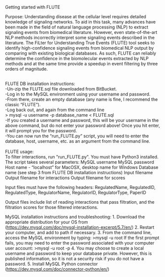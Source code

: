 Getting started with FLUTE <br>

Purpose: Understanding disease at the cellular level requires detailed knowledge of signaling networks. To aid in this task, many advances have been made in the field of natural language processing (NLP) to extract signaling events from biomedical literature. However, even state-of-the-art NLP methods incorrectly interpret some signaling events described in the literature. The FiLter for Understanding True Events (FLUTE) tool seeks to identify high-confidence signaling events from biomedical NLP output by comparing with existing biological databases. As such, FLUTE can reliably determine the confidence in the biomolecular events extracted by NLP methods and at the same time provide a speedup in event filtering by three orders of magnitude. <br>

<br>  
FLUTE DB installation instructions:<br>
    -Un-zip the FLUTE.sql file downloaded from BitBucket.<br>
    -Log in to the MySQL environment using your username and password. <br>
    -From there, create an empty database (any name is fine, I recommend the classic “FLUTE”). <br>
    -Log back out, and again from the command line <br>
        > mysql -u username -p database_name < FLUTE.sql <br>
    -If you created a username and password, this will be your username in the above command, but do not enter your password above! Once you hit enter, it will prompt you for the password. <br>
    -You can now run the “run_FLUTE.py” script, you will need to enter the database, host, username, etc. as an argument from the command line. <br>

<br>
FLUTE usage:<br>
    To filter interactions, run "run_FLUTE.py". You must have Python3 installed. <br>
    The script takes several parameters:
        MySQL username
        MySQL password
        Host name - “localhost” for MacOSX, desktop name for Windows
        Database name (see step 3 from FLUTE DB installation instructions)
        Input filename
        Output filename for interactions
        Output filename for scores

Input files must have the following headers:
    RegulatedName, RegulatedID, RegulatedType, RegulatorName, RegulatorID, RegulatorType, PaperID

Output files include list of reading interactions that pass filtration, and the filtration scores for those filtered interactions.

MySQL installation instructions and troubleshooting:
    1.	Download the appropriate distribution for your OS from (https://dev.mysql.com/doc/mysql-installation-excerpt/5.7/en/)
    2.	Restart your computer, and add to path if necessary.
    3.	From the command line, access the MySQL environment by typing:
        >mysql -u root
        If the first prompt fails, you may need to enter the password associated with your computer user account:
        >mysql -u root -p
    4.  You may choose to create a local username and password to keep your database private. However, this is published information, so it is not a security risk if you do not have a password.
    5.  Install MySQL Python connector (https://dev.mysql.com/doc/connector-python/en/)